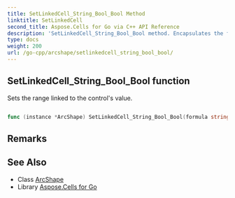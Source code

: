 ```yaml
---
title: SetLinkedCell_String_Bool_Bool Method 
linktitle: SetLinkedCell
second_title: Aspose.Cells for Go via C++ API Reference
description: 'SetLinkedCell_String_Bool_Bool method. Encapsulates the function that represents setlinkedcell in Go.'
type: docs
weight: 200
url: /go-cpp/arcshape/setlinkedcell_string_bool_bool/
---
```


## SetLinkedCell_String_Bool_Bool function

Sets the range linked to the control's value.

```go

func (instance *ArcShape) SetLinkedCell_String_Bool_Bool(formula string, isr1c1 bool, islocal bool)  error

```

## Remarks


## See Also

* Class [ArcShape](../)
* Library [Aspose.Cells for Go](../../)
